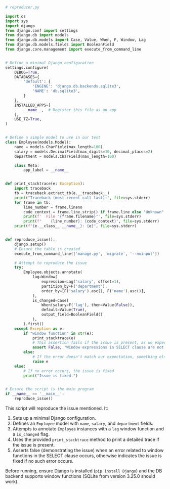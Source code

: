 ```python
# reproducer.py

import os
import sys
import django
from django.conf import settings
from django.db import models
from django.db.models import Case, Value, When, F, Window, Lag
from django.db.models.fields import BooleanField
from django.core.management import execute_from_command_line


# Define a minimal Django configuration
settings.configure(
    DEBUG=True,
    DATABASES={
        'default': {
            'ENGINE': 'django.db.backends.sqlite3',
            'NAME': 'db.sqlite3',
        }
    },
    INSTALLED_APPS=[
        __name__,  # Register this file as an app
    ],
    USE_TZ=True,
)


# Define a simple model to use in our test
class Employee(models.Model):
    name = models.CharField(max_length=100)
    salary = models.DecimalField(max_digits=10, decimal_places=2)
    department = models.CharField(max_length=100)

    class Meta:
        app_label = __name__


def print_stacktrace(e: Exception):
    import traceback
    tb = traceback.extract_tb(e.__traceback__)
    print("Traceback (most recent call last):", file=sys.stderr)
    for frame in tb:
        line_number = frame.lineno
        code_context = frame.line.strip() if frame.line else "Unknown"
        print(f'  File "{frame.filename}"', file=sys.stderr)
        print(f"    {line_number}: {code_context}", file=sys.stderr)
    print(f"{e.__class__.__name__}: {e}", file=sys.stderr)


def reproduce_issue():
    django.setup()
    # Ensure the table is created
    execute_from_command_line(['manage.py', 'migrate', '--noinput'])

    # Attempt to reproduce the issue
    try:
        Employee.objects.annotate(
            lag=Window(
                expression=Lag('salary', offset=1),
                partition_by=F('department'),
                order_by=[F('salary').asc(), F('name').asc()],
            ),
            is_changed=Case(
                When(salary=F('lag'), then=Value(False)),
                default=Value(True),
                output_field=BooleanField()
            ),
        ).first()
    except Exception as e:
        if "window function" in str(e):
            print_stacktrace(e)
            # This assertion fails if the issue is present, as we expect an error
            assert False, "Window expressions in SELECT clause are not supported."
        else:
            # If the error doesn't match our expectation, something else went wrong
            raise e
    else:
        # If no error occurs, the issue is fixed
        print("Issue is fixed.")


# Ensure the script is the main program
if __name__ == '__main__':
    reproduce_issue()

```
This script will reproduce the issue mentioned. It:

1. Sets up a minimal Django configuration.
2. Defines an `Employee` model with `name`, `salary`, and `department` fields.
3. Attempts to annotate `Employee` instances with a `lag` window function and a `is_changed` flag.
4. Uses the provided `print_stacktrace` method to print a detailed trace if the issue is present.
5. Asserts false (demonstrating the issue) when an error related to window functions in the SELECT clause occurs, otherwise indicates the issue is fixed if no such error occurs. 

Before running, ensure Django is installed (`pip install Django`) and the DB backend supports window functions (SQLite from version 3.25.0 should work).